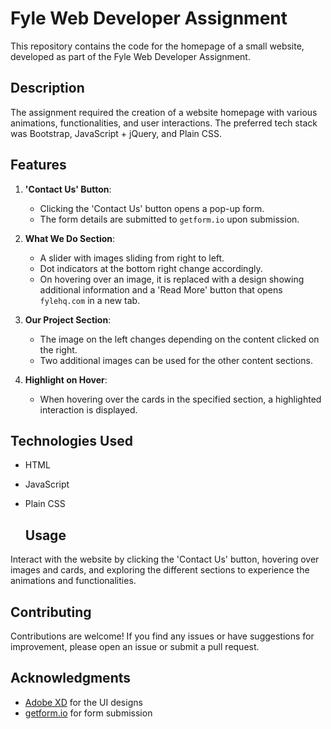 # Fyle Web Developer Assignment

This repository contains the code for the homepage of a small website, developed as part of the Fyle Web Developer Assignment.

## Description

The assignment required the creation of a website homepage with various animations, functionalities, and user interactions. The preferred tech stack was Bootstrap, JavaScript + jQuery, and Plain CSS.

## Features

1. **'Contact Us' Button**:
   - Clicking the 'Contact Us' button opens a pop-up form.
   - The form details are submitted to `getform.io` upon submission.

2. **What We Do Section**:
   - A slider with images sliding from right to left.
   - Dot indicators at the bottom right change accordingly.
   - On hovering over an image, it is replaced with a design showing additional information and a 'Read More' button that opens `fylehq.com` in a new tab.

3. **Our Project Section**:
   - The image on the left changes depending on the content clicked on the right.
   - Two additional images can be used for the other content sections.

4. **Highlight on Hover**:
   - When hovering over the cards in the specified section, a highlighted interaction is displayed.

## Technologies Used

- HTML
- JavaScript
- Plain CSS

  ## Usage

Interact with the website by clicking the 'Contact Us' button, hovering over images and cards, and exploring the different sections to experience the animations and functionalities.


## Contributing

Contributions are welcome! If you find any issues or have suggestions for improvement, please open an issue or submit a pull request.


## Acknowledgments

- [Adobe XD](https://xd.adobe.com/view/62beadb2-fac2-491b-90d9-5bc90d77ae70-37ed/) for the UI designs
- [getform.io](https://getform.io/) for form submission
